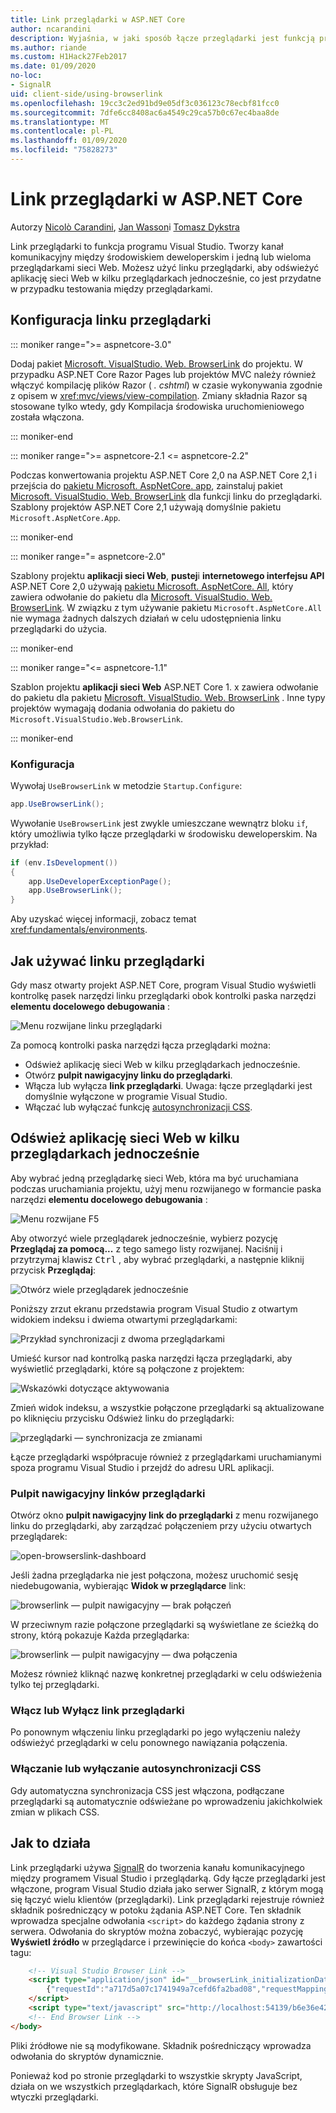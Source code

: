 ```yaml
---
title: Link przeglądarki w ASP.NET Core
author: ncarandini
description: Wyjaśnia, w jaki sposób łącze przeglądarki jest funkcją programu Visual Studio, która łączy środowisko programistyczne z co najmniej jedną przeglądarką sieci Web.
ms.author: riande
ms.custom: H1Hack27Feb2017
ms.date: 01/09/2020
no-loc:
- SignalR
uid: client-side/using-browserlink
ms.openlocfilehash: 19cc3c2ed91bd9e05df3c036123c78ecbf81fcc0
ms.sourcegitcommit: 7dfe6cc8408ac6a4549c29ca57b0c67ec4baa8de
ms.translationtype: MT
ms.contentlocale: pl-PL
ms.lasthandoff: 01/09/2020
ms.locfileid: "75828273"
---
```

# <a name="browser-link-in-aspnet-core"></a>Link przeglądarki w ASP.NET Core

Autorzy [Nicolò Carandini](https://github.com/ncarandini), [Jan Wasson](https://github.com/MikeWasson)i [Tomasz Dykstra](https://github.com/tdykstra)

Link przeglądarki to funkcja programu Visual Studio. Tworzy kanał komunikacyjny między środowiskiem deweloperskim i jedną lub wieloma przeglądarkami sieci Web. Możesz użyć linku przeglądarki, aby odświeżyć aplikację sieci Web w kilku przeglądarkach jednocześnie, co jest przydatne w przypadku testowania między przeglądarkami.

## <a name="browser-link-setup"></a>Konfiguracja linku przeglądarki

::: moniker range=">= aspnetcore-3.0"

Dodaj pakiet [Microsoft. VisualStudio. Web. BrowserLink](https://www.nuget.org/packages/Microsoft.VisualStudio.Web.BrowserLink/) do projektu. W przypadku ASP.NET Core Razor Pages lub projektów MVC należy również włączyć kompilację plików Razor ( *. cshtml*) w czasie wykonywania zgodnie z opisem w <xref:mvc/views/view-compilation>. Zmiany składnia Razor są stosowane tylko wtedy, gdy Kompilacja środowiska uruchomieniowego została włączona.

::: moniker-end

::: moniker range=">= aspnetcore-2.1 <= aspnetcore-2.2"

Podczas konwertowania projektu ASP.NET Core 2,0 na ASP.NET Core 2,1 i przejścia do [pakietu Microsoft. AspNetCore. app](xref:fundamentals/metapackage-app), zainstaluj pakiet [Microsoft. VisualStudio. Web. BrowserLink](https://www.nuget.org/packages/Microsoft.VisualStudio.Web.BrowserLink/) dla funkcji linku do przeglądarki. Szablony projektów ASP.NET Core 2,1 używają domyślnie pakietu `Microsoft.AspNetCore.App`.

::: moniker-end

::: moniker range="= aspnetcore-2.0"

Szablony projektu **aplikacji sieci Web**, **pustej**i **internetowego interfejsu API** ASP.NET Core 2,0 używają [pakietu Microsoft. AspNetCore. All](xref:fundamentals/metapackage), który zawiera odwołanie do pakietu dla [Microsoft. VisualStudio. Web. BrowserLink](https://www.nuget.org/packages/Microsoft.VisualStudio.Web.BrowserLink/). W związku z tym używanie pakietu `Microsoft.AspNetCore.All` nie wymaga żadnych dalszych działań w celu udostępnienia linku przeglądarki do użycia.

::: moniker-end

::: moniker range="<= aspnetcore-1.1"

Szablon projektu **aplikacji sieci Web** ASP.NET Core 1. x zawiera odwołanie do pakietu dla pakietu [Microsoft. VisualStudio. Web. BrowserLink](https://www.nuget.org/packages/Microsoft.VisualStudio.Web.BrowserLink/) . Inne typy projektów wymagają dodania odwołania do pakietu do `Microsoft.VisualStudio.Web.BrowserLink`.

::: moniker-end

### <a name="configuration"></a>Konfiguracja

Wywołaj `UseBrowserLink` w metodzie `Startup.Configure`:

```csharp
app.UseBrowserLink();
```

Wywołanie `UseBrowserLink` jest zwykle umieszczane wewnątrz bloku `if`, który umożliwia tylko łącze przeglądarki w środowisku deweloperskim. Na przykład:

```csharp
if (env.IsDevelopment())
{
    app.UseDeveloperExceptionPage();
    app.UseBrowserLink();
}
```

Aby uzyskać więcej informacji, zobacz temat <xref:fundamentals/environments>.

## <a name="how-to-use-browser-link"></a>Jak używać linku przeglądarki

Gdy masz otwarty projekt ASP.NET Core, program Visual Studio wyświetli kontrolkę pasek narzędzi linku przeglądarki obok kontrolki paska narzędzi **elementu docelowego debugowania** :

![Menu rozwijane linku przeglądarki](using-browserlink/_static/browserLink-dropdown-menu.png)

Za pomocą kontrolki paska narzędzi łącza przeglądarki można:

* Odśwież aplikację sieci Web w kilku przeglądarkach jednocześnie.
* Otwórz **pulpit nawigacyjny linku do przeglądarki**.
* Włącza lub wyłącza **link przeglądarki**. Uwaga: łącze przeglądarki jest domyślnie wyłączone w programie Visual Studio.
* Włączać lub wyłączać funkcję [autosynchronizacji CSS](#enable-or-disable-css-auto-sync).

## <a name="refresh-the-web-app-in-several-browsers-at-once"></a>Odśwież aplikację sieci Web w kilku przeglądarkach jednocześnie

Aby wybrać jedną przeglądarkę sieci Web, która ma być uruchamiana podczas uruchamiania projektu, użyj menu rozwijanego w formancie paska narzędzi **elementu docelowego debugowania** :

![Menu rozwijane F5](using-browserlink/_static/debug-target-dropdown-menu.png)

Aby otworzyć wiele przeglądarek jednocześnie, wybierz pozycję **Przeglądaj za pomocą...** z tego samego listy rozwijanej. Naciśnij i przytrzymaj klawisz <kbd>Ctrl</kbd> , aby wybrać przeglądarki, a następnie kliknij przycisk **Przeglądaj**:

![Otwórz wiele przeglądarek jednocześnie](using-browserlink/_static/open-many-browsers-at-once.png)

Poniższy zrzut ekranu przedstawia program Visual Studio z otwartym widokiem indeksu i dwiema otwartymi przeglądarkami:

![Przykład synchronizacji z dwoma przeglądarkami](using-browserlink/_static/sync-with-two-browsers-example.png)

Umieść kursor nad kontrolką paska narzędzi łącza przeglądarki, aby wyświetlić przeglądarki, które są połączone z projektem:

![Wskazówki dotyczące aktywowania](using-browserlink/_static/hoover-tip.png)

Zmień widok indeksu, a wszystkie połączone przeglądarki są aktualizowane po kliknięciu przycisku Odśwież linku do przeglądarki:

![przeglądarki — synchronizacja ze zmianami](using-browserlink/_static/browsers-sync-to-changes.png)

Łącze przeglądarki współpracuje również z przeglądarkami uruchamianymi spoza programu Visual Studio i przejdź do adresu URL aplikacji.

### <a name="the-browser-link-dashboard"></a>Pulpit nawigacyjny linków przeglądarki

Otwórz okno **pulpit nawigacyjny link do przeglądarki** z menu rozwijanego linku do przeglądarki, aby zarządzać połączeniem przy użyciu otwartych przeglądarek:

![open-browserslink-dashboard](using-browserlink/_static/open-browserlink-dashboard.png)

Jeśli żadna przeglądarka nie jest połączona, możesz uruchomić sesję niedebugowania, wybierając **Widok w przeglądarce** link:

![browserlink — pulpit nawigacyjny — brak połączeń](using-browserlink/_static/browserlink-dashboard-no-connections.png)

W przeciwnym razie połączone przeglądarki są wyświetlane ze ścieżką do strony, którą pokazuje Każda przeglądarka:

![browserlink — pulpit nawigacyjny — dwa połączenia](using-browserlink/_static/browserlink-dashboard-two-connections.png)

Możesz również kliknąć nazwę konkretnej przeglądarki w celu odświeżenia tylko tej przeglądarki.

### <a name="enable-or-disable-browser-link"></a>Włącz lub Wyłącz link przeglądarki

Po ponownym włączeniu linku przeglądarki po jego wyłączeniu należy odświeżyć przeglądarki w celu ponownego nawiązania połączenia.

### <a name="enable-or-disable-css-auto-sync"></a>Włączanie lub wyłączanie autosynchronizacji CSS

Gdy automatyczna synchronizacja CSS jest włączona, podłączane przeglądarki są automatycznie odświeżane po wprowadzeniu jakichkolwiek zmian w plikach CSS.

## <a name="how-it-works"></a>Jak to działa

Link przeglądarki używa [SignalR](xref:signalr/introduction) do tworzenia kanału komunikacyjnego między programem Visual Studio i przeglądarką. Gdy łącze przeglądarki jest włączone, program Visual Studio działa jako serwer SignalR, z którym mogą się łączyć wielu klientów (przeglądarki). Link przeglądarki rejestruje również składnik pośredniczący w potoku żądania ASP.NET Core. Ten składnik wprowadza specjalne odwołania `<script>` do każdego żądania strony z serwera. Odwołania do skryptów można zobaczyć, wybierając pozycję **Wyświetl źródło** w przeglądarce i przewinięcie do końca `<body>` zawartości tagu:

```html
    <!-- Visual Studio Browser Link -->
    <script type="application/json" id="__browserLink_initializationData">
        {"requestId":"a717d5a07c1741949a7cefd6fa2bad08","requestMappingFromServer":false}
    </script>
    <script type="text/javascript" src="http://localhost:54139/b6e36e429d034f578ebccd6a79bf19bf/browserLink" async="async"></script>
    <!-- End Browser Link -->
</body>
```

Pliki źródłowe nie są modyfikowane. Składnik pośredniczący wprowadza odwołania do skryptów dynamicznie.

Ponieważ kod po stronie przeglądarki to wszystkie skrypty JavaScript, działa on we wszystkich przeglądarkach, które SignalR obsługuje bez wtyczki przeglądarki.
